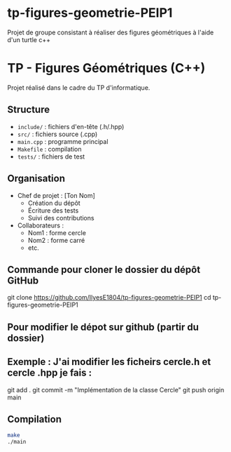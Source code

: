 # tp-figures-geometrie-PEIP1
Projet de groupe consistant à réaliser des figures géométriques à l'aide d'un turtle c++

# TP - Figures Géométriques (C++)

Projet réalisé dans le cadre du TP d'informatique.

## Structure

- `include/` : fichiers d'en-tête (.h/.hpp)
- `src/` : fichiers source (.cpp)
- `main.cpp` : programme principal
- `Makefile` : compilation
- `tests/` : fichiers de test

## Organisation

- Chef de projet : [Ton Nom]
  - Création du dépôt
  - Écriture des tests
  - Suivi des contributions
- Collaborateurs :
  - Nom1 : forme cercle
  - Nom2 : forme carré
  - etc.

## Commande pour cloner le dossier du dépôt GitHub

git clone https://github.com/IlyesE1804/tp-figures-geometrie-PEIP1
cd tp-figures-geometrie-PEIP1


## Pour modifier le dépot sur github (partir du dossier)

## Exemple : J'ai modifier les ficheirs cercle.h et cercle .hpp je fais :

git add .
git commit -m "Implémentation de la classe Cercle"
git push origin main


## Compilation

```bash
make
./main
